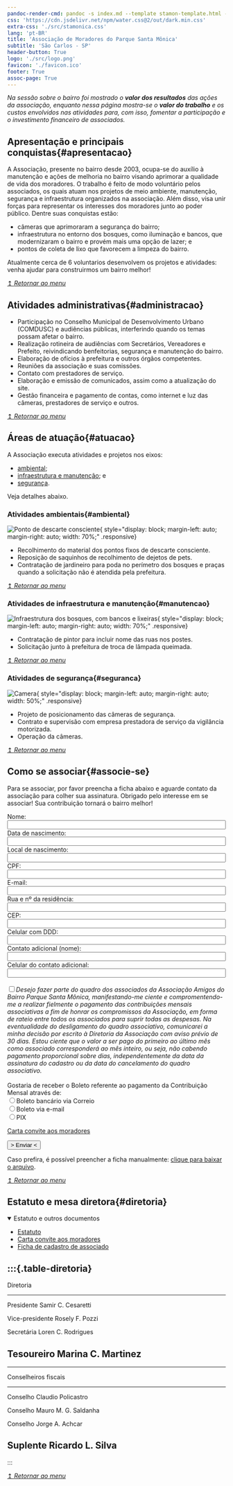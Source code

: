 ```yaml
---
pandoc-render-cmd: pandoc -s index.md --template stamon-template.html -o index.html
css: 'https://cdn.jsdelivr.net/npm/water.css@2/out/dark.min.css'
extra-css: './src/stamonica.css'
lang: 'pt-BR'
title: 'Associação de Moradores do Parque Santa Mônica'
subtitle: 'São Carlos - SP'
header-button: True
logo: './src/logo.png'
favicon: './favicon.ico'
footer: True
assoc-page: True
---
```


_Na sessão sobre o bairro foi mostrado o **valor dos resultados** das ações da associação, enquanto nessa página mostra-se o **valor do trabalho** e os custos envolvidos nas atividades para, com isso, fomentar a participação e o investimento financeiro de associados._


## Apresentação e principais conquistas{#apresentacao}
A Associação, presente no bairro desde 2003, ocupa-se do auxílio à manutenção e ações de melhoria no bairro visando aprimorar a qualidade de vida dos moradores.
O trabalho é feito de modo voluntário pelos associados, os quais atuam nos projetos de meio ambiente, manutenção, segurança e infraestrutura organizados na associação.
Além disso, visa unir forças para representar os interesses dos moradores junto ao poder público. Dentre suas conquistas estão:

* câmeras que aprimoraram a segurança do bairro;
* infraestrutura no entorno dos bosques, como iluminação e bancos, que modernizaram o bairro e provém mais uma opção de lazer; e
* pontos de coleta de lixo que favorecem a limpeza do bairro.

Atualmente cerca de 6 voluntarios desenvolvem os projetos e atividades: venha ajudar para construirmos um bairro melhor!

[↥ _Retornar ao menu_](#logo)


## Atividades administrativas{#administracao}

* Participação no Conselho Municipal de Desenvolvimento Urbano (COMDUSC) e audiências públicas, interferindo quando os temas possam afetar o bairro.
* Realização rotineira de audiências com Secretários, Vereadores e Prefeito, reivindicando benfeitorias, segurança e manutenção do bairro.
* Elaboração de ofícios à prefeitura e outros órgãos competentes.
* Reuniões da associação e suas comissões.
* Contato com prestadores de serviço.
* Elaboração e emissão de comunicados, assim como a atualização do site.
* Gestão financeira e pagamento de contas, como internet e luz das câmeras, prestadores de serviço e outros.

[↥ _Retornar ao menu_](#logo)


## Áreas de atuação{#atuacao}

A Associação executa atividades e projetos nos eixos:

* [ambiental](#ambiental);
* [infraestrutura e manutenção](#manutencao); e
* [segurança](#seguranca).

Veja detalhes abaixo.

### Atividades ambientais{#ambiental}

![](media/img/reciclagem.jpg "Ponto de descarte consciente"){ style="display: block; margin-left: auto; margin-right: auto; width: 70%;"  .responsive}

* Recolhimento do material dos pontos fixos de descarte consciente.
* Reposição de saquinhos de recolhimento de dejetos de pets.
* Contratação de jardineiro para poda no perímetro dos bosques e praças quando a solicitação não é atendida pela prefeitura.

[↥ _Retornar ao menu_](#logo)

### Atividades de infraestrutura e manutenção{#manutencao}

![](media/img/bosque-banco.jpg "Infraestrutura dos bosques, com bancos e lixeiras"){ style="display: block; margin-left: auto; margin-right: auto; width: 70%;"  .responsive}

* Contratação de pintor para incluir nome das ruas nos postes.
* Solicitação junto à prefeitura de troca de lâmpada queimada.

[↥ _Retornar ao menu_](#logo)

### Atividades de segurança{#seguranca}

![](media/img/camera.jpg "Camera"){ style="display: block; margin-left: auto; margin-right: auto; width: 50%;" .responsive}

* Projeto de posicionamento das câmeras de segurança.
* Contrato e supervisão com empresa prestadora de serviço da vigilância motorizada.
* Operação da câmeras.

[↥ _Retornar ao menu_](#logo)


## Como se associar{#associe-se}

Para se associar, por favor preencha a ficha abaixo e aguarde contato da associação para colher sua assinatura. Obrigado pelo interesse em se associar! Sua contribuição tornará o bairro melhor!

<form id="associar" action="https://formspree.io/f/xdobzzzn" method="POST" target="_blank" ><input type="hidden" name="_language" value="pt-BR">
<div class="form-left">
  <label>Nome:<input type="text" name="name" style="width: 100%;" required="required"></label>
  <label>Data de nascimento:<input type="tel" name="bdate" style="width: 100%;"></label>
  <label>Local de nascimento:<input type="text" name="bplace" style="width: 100%;"></label>
<!--  <label>Nacionalidade:<input type="text" name="bcountry" style="width: 100%;"></label>-->
  <label>CPF:<input type="tel" name="cpf" pattern="[0-9]{3}\.?[0-9]{3}\.?[0-9]{3}\-?[0-9]{2}" style="width: 100%;"></label>
  <label>E-mail:<input type="email" name="mail" title="E-mail" style="width: 100%;" required="required"></label>
<!--  <label>RG:<input type="tel" name="rg" pattern="(^\d {1,2}).? (\d {3}).? (\d {3})-? (\d {1}|X|x$)" style="width: 100%;"></label>-->
</div>
<div class="form-right">
  <label>Rua e nº da residência:<input type="text" name="street" style="width: 100%;" title="Rua e nº da residência" required="required"></label>
  <label>CEP:<input type="tel" name="cep" pattern="\d{5} \-? \d{3}" style="width: 100%;"></label>
  <label>Celular com DDD:<input type="tel" name="phone" style="width: 100%;" required="required"></label>
<!--  <label>Telefone fixo (se tiver):<input type="tel" pattern="\(?[1-9]{2}\)? (?:[2-8]|9[0-9])[0-9]{3}\-[0-9]{4}" name="altphone" style="width: 100%;"></label>-->
  <label>Contato adicional (nome):<input type="text" name="adcontact_name" style="width: 100%;"></label>
  <label>Celular do contato adicional:<input type="tel" name="adcontact_phone" style="width: 100%;"></label>
</div><br>
  <input type="checkbox" name="agree" required="required"><label style="font-style: italic;">Desejo fazer parte do quadro dos associados da Associação Amigos do Bairro Parque Santa Mônica, manifestando-me ciente e compromentendo-me a realizar fielmente o pagamento das contribuições mensais associativas a fim de honrar os compromissos da Associação, em forma de rateio entre todos os associados para suprir todas as despesas. Na eventualidade do desligamento do quadro associativo, comunicarei a minha decisão por escrito à Diretoria da Associação com aviso prévio de 30 dias.
Estou ciente que o valor a ser pago do primeiro ao último mês como associado corresponderá ao mês inteiro, ou seja, não cabendo pagamento proporcional sobre dias, independentemente da data da assinatura do cadastro ou da data do cancelamento do quadro associativo.</label><br><br>
  <label>Gostaria de receber o Boleto referente ao pagamento da Contribuição Mensal através de:<br>
    <input type="radio" name="payment" required="required">Boleto bancário via Correio<br>
    <input type="radio" name="payment" required="required">Boleto via e-mail<br>
    <input type="radio" name="payment" required="required">PIX
  </label>
  <br><p><a href="./media/convite-associacao.pdf">Carta convite aos moradores</a></p>
  <button type="submit" style="margin-right: auto; margin-top: 0.5em; display: block;">> Enviar <</button>
</form>

Caso prefira, é possível preencher a ficha manualmente: <a href="./media/ficha-cadastro-associado.docx">clique para baixar o arquivo</a>.

[↥ _Retornar ao menu_](#logo)


## Estatuto e mesa diretora{#diretoria}

<details style="margin-bottom: 1em;" open=""> <summary>Estatuto e outros documentos</summary>
  <ul>
  <li><a href="./media/estatuto.pdf">Estatuto</a></li>
  <li><a href="./media/convite-associacao.pdf">Carta convite aos moradores</a></li>
  <li><a href="./media/ficha-cadastro-associado.docx">Ficha de cadastro de associado</a></li>
  </ul>
</details>

:::{.table-diretoria}
-----------------------------------------
Diretoria        
-------------------- --------------------
Presidente           Samir C. Cesaretti

Vice-presidente      Rosely F. Pozzi

Secretária           Loren C. Rodrigues

Tesoureiro           Marina C. Martinez
-----------------------------------------
-----------------------------------------
Conselheiros fiscais 
-------------------- --------------------
Conselho             Claudio Policastro

Conselho             Mauro M. G. Saldanha

Conselho             Jorge A. Achcar

Suplente             Ricardo L. Silva
-----------------------------------------
:::

[↥ _Retornar ao menu_](#logo)

